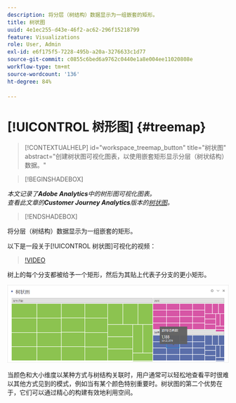 ```yaml
---
description: 将分层（树结构）数据显示为一组嵌套的矩形。
title: 树状图
uuid: 4e1ec255-d43e-46f2-ac62-296f15218799
feature: Visualizations
role: User, Admin
exl-id: e6f175f5-7228-495b-a20a-3276633c1d77
source-git-commit: c0855c6bed6a9762c0440e1a8e004ee11020808e
workflow-type: tm+mt
source-wordcount: '136'
ht-degree: 84%

---
```


# [!UICONTROL 树形图] {#treemap}

<!-- markdownlint-disable MD034 -->

>[!CONTEXTUALHELP]
>id="workspace_treemap_button"
>title="树状图"
>abstract="创建树状图可视化图表，以使用嵌套矩形显示分层（树状结构）数据。"

<!-- markdownlint-enable MD034 -->

>[!BEGINSHADEBOX]

*本文记录了&#x200B;**Adobe Analytics**中的树形图可视化图表。<br/>查看此文章的&#x200B;**Customer Journey Analytics**版本的[树状图](https://experienceleague.adobe.com/en/docs/analytics-platform/using/cja-workspace/visualizations/treemap)。*

>[!ENDSHADEBOX]

将分层（树结构）数据显示为一组嵌套的矩形。

以下是一段关于[!UICONTROL 树状图]可视化的视频：

>[!VIDEO](https://video.tv.adobe.com/v/334458/?quality=12)

树上的每个分支都被给予一个矩形，然后为其贴上代表子分支的更小矩形。

![](assets/treemap.png)

当颜色和大小维度以某种方式与树结构关联时，用户通常可以轻松地查看平时很难以其他方式见到的模式，例如当有某个颜色特别重要时。树状图的第二个优势在于，它们可以通过精心的构建有效地利用空间。
